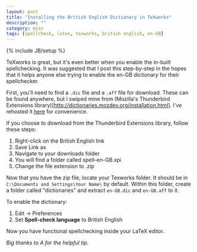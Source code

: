 ```yaml
---
layout: post
title: "Installing the British English Dictionary in TeXworks"
description: ""
category: misc
tags: [spellcheck, latex, texworks, british english, en-GB]
---
```

{% include JB/setup %}

TeXworks is great, but it's even better when you enable the in-built spellchecking. It was suggested that I post this step-by-step in the hopes that it helps anyone else trying to enable the en-GB dictionary for their spellchecker.

First, you'll need to find a `.dic` file and a `.aff` file for download. These can be found anywhere, but I swiped mine from (Mozilla's Thunderbird Extensions library)[http://dictionaries.mozdev.org/installation.html]. I've rehosted it <a href="/files/spell-en-GB.zip">here</a> for convenience.

If you choose to download from the Thunderbird Extensions library, follow these steps:

 1. Right-click on the British English link
 2. Save Link as
 3. Navigate to your downloads folder
 4. You will find a folder called spell-en-GB.xpi
 5. Change the file extension to .zip

Now that you have the zip file, locate your Texworks folder. It should be in `C:\Documents and Settings\Your Name\` by default. Within this folder, create a folder called "dictionaries" and extract `en-GB.dic` and `en-GB.aff` to it.

To enable the dictionary:

 1. Edit -> Preferences
 2. Set **Spell-check language** to British English

Now you have functional spellchecking inside your LaTeX editor.

 *Big thanks to A for the helpful tip.*